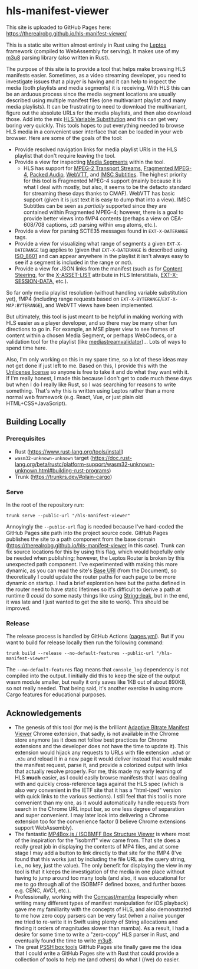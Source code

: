 # hls-manifest-viewer

This site is uploaded to GitHub Pages here: https://therealrobg.github.io/hls-manifest-viewer/

This is a static site written almost entirely in Rust using the [Leptos][1] framework (compiled to
WebAssembly for serving). It makes use of my [m3u8][2] parsing library (also written in Rust).

The purpose of this site is to provide a tool that helps make browsing HLS manifests easier.
Sometimes, as a video streaming developer, you need to investigate issues that a player is having
and it can help to inspect the media (both playlists and media segments) it is receiving. With HLS
this can be an arduous process since the media segment locations are usually described using
multiple manifest files (one multivariant playlist and many media playlists). It can be frustrating
to need to download the multivariant, figure out the absolute URLs for the media playlists, and then
also download those. Add into the mix [HLS Variable Substitution][3] and this can get very boring
very quickly. This tools hopes to put everything needed to browse HLS media in a convenient user
interface that can be loaded in your web browser. Here are some of the goals of the tool:
* Provide resolved navigation links for media playlist URIs in the HLS playlist that don't require
  leaving the tool.
* Provide a view for inspecting [Media Segments][4] within the tool.
    * HLS has support for [MPEG-2 Transport Streams][5], [Fragmented MPEG-4][6], [Packed Audio][7],
      [WebVTT][8], and [IMSC Subtitles][9]. The highest priority for this tool is Fragmented MPEG-4
      support (mainly because it is what I deal with mostly, but also, it seems to be the defacto
      standard for streaming these days thanks to CMAF). WebVTT has basic support (given it is just
      text it is easy to dump that into a view). IMSC Subtitles can be seen as _partially_ supported
      since they are contained within Fragmented MPEG-4; however, there is a goal to provide better
      views into fMP4 contents (perhaps a view on CEA-608/708 captions, `id3` parsing within `emsg`
      atoms, etc.).
* Provide a view for parsing SCTE35 messages found in `EXT-X-DATERANGE` tags.
* Provide a view for visualizing what range of segments a given `EXT-X-DATERANGE` tag applies to
  (given that `EXT-X-DATERANGE` is described using [ISO_8601][10] and can appear anywhere in the
  playlist it isn't always easy to see if a segment is included in the range or not).
* Provide a view for JSON links from the manifest (such as for [Content Steering][11], for the
  [X-ASSET-LIST][12] attribute in HLS Interstitials, [EXT-X-SESSION-DATA][13], etc.).

So far only media playlist resolution (without handling variable substitution yet), fMP4 (including
range requests based on `EXT-X-BYTERANGE`/`EXT-X-MAP:BYTERANGE`), and WebVTT views have been
implemented.

But ultimately, this tool is just meant to be helpful in making working with HLS easier as a player
developer, and so there may be many other fun directions to go in. For example, an MSE player view
to see frames of content within a chosen Media Segment, or perhaps WebCodecs, or a validation tool
for the playlist (like [mediastreamvalidator][14])... Lots of ways to spend time here.

Also, I'm only working on this in my spare time, so a lot of these ideas may not get done if just
left to me. Based on this, I provide this with the [Unlicense license][15] so anyone is free to take
it and do what they want with it. If I'm really honest, I made this because I don't get to code much
these days but when I do I really like Rust, so I was searching for reasons to write something.
That's why this is written using Leptos rather than a more normal web framework (e.g. React, Vue, or
just plain old HTML+CSS+JavaScript).

[1]: https://leptos.dev
[2]: https://github.com/theRealRobG/m3u8
[3]: https://datatracker.ietf.org/doc/html/draft-pantos-hls-rfc8216bis-17#section-4.3
[4]: https://datatracker.ietf.org/doc/html/draft-pantos-hls-rfc8216bis-17#section-3.1
[5]: https://datatracker.ietf.org/doc/html/draft-pantos-hls-rfc8216bis-17#section-3.1.1
[6]: https://datatracker.ietf.org/doc/html/draft-pantos-hls-rfc8216bis-17#section-3.1.2
[7]: https://datatracker.ietf.org/doc/html/draft-pantos-hls-rfc8216bis-17#section-3.1.3
[8]: https://datatracker.ietf.org/doc/html/draft-pantos-hls-rfc8216bis-17#section-3.1.4
[9]: https://datatracker.ietf.org/doc/html/draft-pantos-hls-rfc8216bis-17#section-3.1.5
[10]: https://datatracker.ietf.org/doc/html/draft-pantos-hls-rfc8216bis-17#ref-ISO_8601
[11]: https://datatracker.ietf.org/doc/html/draft-pantos-hls-rfc8216bis-17#section-7.2
[12]: https://datatracker.ietf.org/doc/html/draft-pantos-hls-rfc8216bis-17#appendix-D.2
[13]: https://datatracker.ietf.org/doc/html/draft-pantos-hls-rfc8216bis-17#section-4.4.6.4
[14]: https://developer.apple.com/documentation/http-live-streaming/using-apple-s-http-live-streaming-hls-tools
[15]: https://unlicense.org/

## Building Locally

### Prerequisites
* Rust (https://www.rust-lang.org/tools/install)
* `wasm32-unknown-unknown` target (https://doc.rust-lang.org/beta/rustc/platform-support/wasm32-unknown-unknown.html#building-rust-programs)
* Trunk (https://trunkrs.dev/#plain-cargo)

### Serve
In the root of the repository run:
```
trunk serve --public-url "/hls-manifest-viewer"
```
Annoyingly the `--public-url` flag is needed because I've hard-coded the GitHub Pages site path into
the project source code. GitHub Pages publishes the site to a path component from the base domain
(https://therealrobg.github.io/hls-manifest-viewer in this case). Trunk can fix source locations for
this by using this flag, which would hopefully only be needed when publishing; however, the Leptos
Router is broken by this unexpected path component. I've experimented with making this more dynamic,
as you can read the site's [Base URI][16] (from the Document), so theoretically I could update the
router paths for each page to be more dynamic on startup. I had a brief exploration here but the
paths defined in the router need to have static lifetimes so it's difficult to derive a path at
runtime (I _could_ do some nasty things like using [String::leak][17], but in the end, it was late
and I just wanted to get the site to work). This should be improved.

[16]: https://developer.mozilla.org/en-US/docs/Web/API/Node/baseURI
[17]: https://doc.rust-lang.org/std/string/struct.String.html#method.leak

### Release
The release process is handled by GitHub Actions ([pages.yml](.github/workflows/pages.yml)). But if
you want to build for release locally then run the following command:
```
trunk build --release --no-default-features --public-url "/hls-manifest-viewer"
```
The `--no-default-features` flag means that `console_log` dependency is not compiled into the
output. I initially did this to keep the size of the output wasm module smaller, but really it only
saves like 1KB out of about 890KB, so not really needed. That being said, it's another exercise in
using more Cargo features for educational purposes.

## Acknowledgements
* The genesis of this tool (for me) is the brilliant [Adaptive Bitrate Manifest Viewer][18] Chrome
  extension, that sadly, is not available in the Chrome store anymore (as it does not follow best
  practices for Chrome extensions and the developer does not have the time to update it). This
  extension would hijack any requests to URLs with file extension `.m3u8` or `.m3u` and reload it
  in a new page it would deliver instead that would make the manifest request, parse it, and provide
  a colorized output with links that actually resolve properly. For me, this made my early learning
  of HLS **much** easier, as I could easily browse manifests that I was dealing with and quickly
  cross-reference tags against the HLS spec (which is also very convenient in the IETF site that it
  has a "html-ized" version with quick links to the various sections). I still feel that this tool
  is more convenient than my one, as it would automatically handle requests from search in the
  Chrome URL input bar, so one less degree of separation and super convenient. I may later look into
  delivering a Chrome extension too for the convenience factor (I believe Chrome extensions support
  WebAssembly).
* The fantastic [MP4Box.js / ISOBMFF Box Structure Viewer][19] is where most of the inspiration for
  the "isobmff" view came from. That site does a really great job in displaying the contents of MP4
  files, and at some stage I may add a button to link directly to that site for the fMP4 (I've found
  that this works just by including the file URL as the query string, i.e., no key, just the value).
  The only benefit for displaying the view in my tool is that it keeps the investigation of the
  media in one place without having to jump around too many tools (and also, it was educational for
  me to go through all of the ISOBMFF defined boxes, and further boxes e.g. CENC, AVC1, etc.).
* Professionally, working with the [Comcast/mamba][20] (especially when writing many different types
  of manifest manipulation for iOS playback) gave me my familiarity with the concepts of HLS, and
  also demonstrated to me how zero copy parsers can be very fast (when a naiive younger me tried to
  re-write it in Swift using plenty of String allocations and finding it orders of magnitudes slower
  than mamba). As a result, I had a desire for some time to write a "zero-copy" HLS parser in Rust,
  and eventually found the time to write [m3u8][2].
* The great [PSSH box tools][21] GitHub Pages site finally gave me the idea that I could write a
  GitHub Pages site with Rust that could provide a collection of tools to help me (and others) do
  what I (/we) do easier.

[18]: https://chromewebstore.google.com/detail/adaptive-bitrate-manifest/omjpjjekjefmdkidigpkhpjnojoadbih?hl=en
[19]: https://dist.gpac.io/mp4box.js/test/filereader.html
[20]: https://github.com/Comcast/mamba
[21]: https://emarsden.github.io/pssh-box-wasm/
